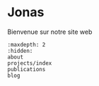 # Jonas

Bienvenue sur notre site web
``` (toctree)
:maxdepth: 2
:hidden:
about
projects/index
publications
blog
```